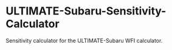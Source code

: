 # ULTIMATE-Subaru-Sensitivity-Calculator

Sensitivity calculator for the ULTIMATE-Subaru WFI calculator.

